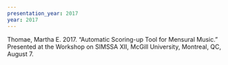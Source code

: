 ```yaml
---
presentation_year: 2017
year: 2017
---
```


Thomae, Martha E. 2017. “Automatic Scoring-up Tool for Mensural Music.” Presented at the Workshop on SIMSSA XII, McGill University, Montreal, QC, August 7.